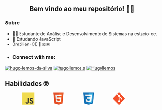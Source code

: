 ## <h2 align="center">Bem vindo ao meu repositório! :man_technologist: </h2>

### Sobre

- 👨‍💻 Estudante de Análise e Desenvolvimento de Sistemas na estácio-ce.
- :star2: Estudando JavaScript. 
- Brazilian-CE :cactus: :brazil:
- <h3 align="left">Connect with me:</h3>
<p align="left">
<a href="https://www.linkedin.com/in/hugo-lemos-da-silva/" target="blank"><img align="center" src="https://cdn.jsdelivr.net/npm/simple-icons@3.0.1/icons/linkedin.svg" alt="hugo-lemos-da-silva" height="30" width="40" /></a>
<a href="https://www.instagram.com/hugollemos.s/" target="blank"><img align="center" src="https://cdn.jsdelivr.net/npm/simple-icons@3.0.1/icons/instagram.svg" alt="hugollemos.s" height="30" width="40" /></a>
<a href="https://twitter.com/Hugollemos" target="black"><img align="center" src="https://cdn.jsdelivr.net/npm/simple-icons@3.0.1/icons/twitter.svg" alt="Hugollemos" height="30" width="40" /></a>
</p>

## Habilidades :nerd_face:
<p align="center">
    <img height="40" src="https://raw.githubusercontent.com/devicons/devicon/master/icons/javascript/javascript-original.svg">
    &nbsp;&nbsp;&nbsp;&nbsp;&nbsp;&nbsp;&nbsp;&nbsp;&nbsp;&nbsp;&nbsp;&nbsp;&nbsp;
    <img height="40" src="https://raw.githubusercontent.com/devicons/devicon/master/icons/html5/html5-original.svg">
    &nbsp;&nbsp;&nbsp;&nbsp;&nbsp;&nbsp;&nbsp;&nbsp;&nbsp;&nbsp;&nbsp;&nbsp;&nbsp;
    <img height="40" src="https://raw.githubusercontent.com/devicons/devicon/master/icons/css3/css3-original.svg">
    &nbsp;&nbsp;&nbsp;&nbsp;&nbsp;&nbsp;&nbsp;&nbsp;&nbsp;&nbsp;&nbsp;&nbsp;&nbsp;
    <img height="40" src="https://raw.githubusercontent.com/devicons/devicon/master/icons/git/git-original.svg">
    &nbsp;&nbsp;&nbsp;&nbsp;&nbsp;&nbsp;&nbsp;&nbsp;&nbsp;&nbsp;&nbsp;&nbsp;&nbsp;
</p>

